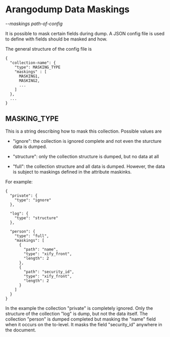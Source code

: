 Arangodump Data Maskings
========================

*--maskings path-of-config*

It is possible to mask certain fields during dump. A JSON config file is
used to define with fields should be masked and how.

The general structure of the config file is

    {
      "collection-name": {
        "type": MASKING_TYPE
        "maskings" : [
          MASKING1,
          MASKING2,
          ...
        ]
      },
      ...
    }

## MASKING_TYPE

This is a string describing how to mask this collection. Possible values are

- "ignore": the collection is ignored complete and not even the sturcture data
  is dumped.

- "structure": only the collection structure is dumped, but no data at all

- "full": the collection structure and all data is dumped. However, the data
  is subject to maskings defined in the attribute maskinks.

For example:

    {
      "private": {
        "type": "ignore"
      },

      "log": {
        "type": "structure"
      },

      "person": {
        "type": "full",
        "maskings": [
          {
            "path": "name",
            "type": "xify_front",
            "length": 2
          },
          {
            "path": "security_id",
            "type": "xify_front",
            "length": 2
          }
        ]
      }
    }

In the example the collection "private" is completely ignored. Only the
structure of the collection "log" is dump, but not the data itself.
The collection "person" is dumped completed but masking the "name" field when
it occurs on the to-level. It masks the field "security_id" anywhere in the
document.

